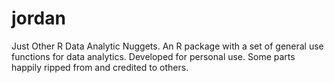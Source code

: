 # jordan

Just Other R Data Analytic Nuggets.  An R package with a set of general use functions for data analytics.  Developed for personal use.  Some parts happily ripped from and credited to others.
